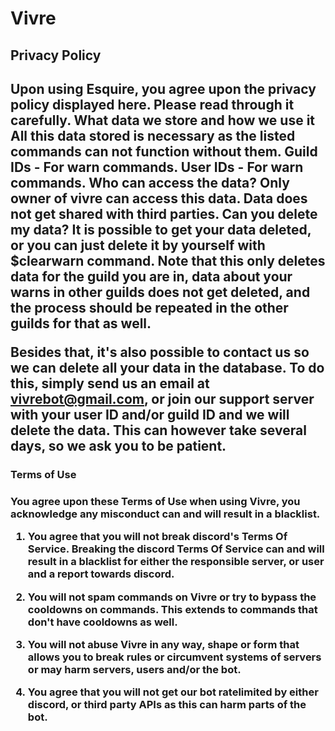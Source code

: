 # Vivre
<h2/>Privacy Policy<h2/>
Upon using Esquire, you agree upon the privacy policy displayed here. Please read through it carefully.
What data we store and how we use it
All this data stored is necessary as the listed commands can not function without them.
Guild IDs - For warn commands.
User IDs - For warn commands.
Who can access the data?
Only owner of vivre can access this data. Data does not get shared with third parties.
Can you delete my data?
It is possible to get your data deleted, or you can just delete it by yourself with $clearwarn command.
Note that this only deletes data for the guild you are in, data about your warns in other guilds does not get deleted, and the process should be repeated in the other guilds for that as well.

Besides that, it's also possible to contact us so we can delete all your data in the database. To do this, simply send us an email at vivrebot@gmail.com, or join our support server with your user ID and/or guild ID and we will delete the data. This can however take several days, so we ask you to be patient.
<h3/>Terms of Use<h3/>

You agree upon these Terms of Use when using Vivre, you acknowledge any misconduct can and will result in a blacklist.

1) You agree that you will not break discord's Terms Of Service. Breaking the discord Terms Of Service can and will result in a blacklist for either the responsible server, or user and a report towards discord.

2) You will not spam commands on Vivre or try to bypass the cooldowns on commands. This extends to commands that don't have cooldowns as well.

3) You will not abuse Vivre in any way, shape or form that allows you to break rules or circumvent systems of servers or may harm servers, users and/or the bot.

4) You agree that you will not get our bot ratelimited by either discord, or third party APIs as this can harm parts of the bot.
